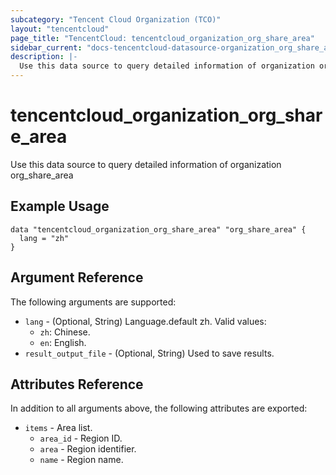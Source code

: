 ```yaml
---
subcategory: "Tencent Cloud Organization (TCO)"
layout: "tencentcloud"
page_title: "TencentCloud: tencentcloud_organization_org_share_area"
sidebar_current: "docs-tencentcloud-datasource-organization_org_share_area"
description: |-
  Use this data source to query detailed information of organization org_share_area
---
```


# tencentcloud_organization_org_share_area

Use this data source to query detailed information of organization org_share_area

## Example Usage

```hcl
data "tencentcloud_organization_org_share_area" "org_share_area" {
  lang = "zh"
}
```

## Argument Reference

The following arguments are supported:

* `lang` - (Optional, String) Language.default zh.
Valid values:
  - `zh`: Chinese.
  - `en`: English.
* `result_output_file` - (Optional, String) Used to save results.

## Attributes Reference

In addition to all arguments above, the following attributes are exported:

* `items` - Area list.
  * `area_id` - Region ID.
  * `area` - Region identifier.
  * `name` - Region name.


